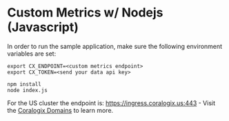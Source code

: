 Custom Metrics w/ Nodejs (Javascript)
=====================================

In order to run the sample application, make sure the following environment variables are set:

```
export CX_ENDPOINT=<custom metrics endpoint>
export CX_TOKEN=<send your data api key>

npm install
node index.js

```

For the US cluster the endpoint is: https://ingress.coralogix.us:443 - Visit the [Coralogix Domains](https://coralogix.com/docs/coralogix-domain/) to learn more.
